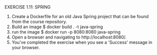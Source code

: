 EXERCISE 1.11: SPRING

1. Create a Dockerfile for an old Java Spring project that can be found from the course repository.
2. Build an image
  $ docker build . -t java-spring
3. run the image
  $ docker run -p 8080:8080 java-spring
4. Open a browser and navigating to http://localhost:8080/. 
5. You've completed the exercise when you see a 'Success' message in your browser.
